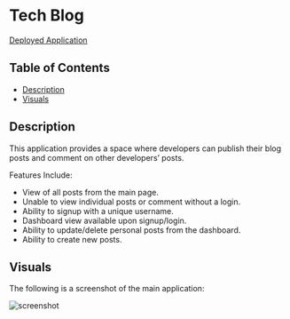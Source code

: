 # Tech Blog

[Deployed Application](https://mysterious-badlands-96027.herokuapp.com/)

## Table of Contents
- [Description](#description)
- [Visuals](#visuals)

## Description 
This application provides a space where developers can publish their blog posts and comment on other developers’ posts.

Features Include:
- View of all posts from the main page. 
- Unable to view individual posts or comment without a login. 
- Ability to signup with a unique username.
- Dashboard view available upon signup/login.
- Ability to update/delete personal posts from the dashboard. 
- Ability to create new posts. 

## Visuals 

The following is a screenshot of the main application:

![screenshot](#)